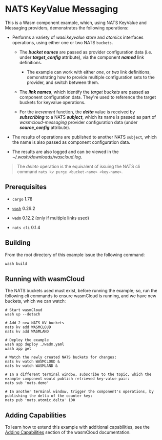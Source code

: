 # NATS KeyValue Messaging

This is a Wasm component example, which, using NATS KeyValue and Messaging providers, demonstrates the following operations:

*   Performs a variety of *wasi:keyvalue* *store* and *atomics* interfaces operations, using either one or two NATS `buckets`.&#x20;

    *   The ***bucket names*** are passed as provider configuration data (i.e. under ***target\_config*** attribute), via the component ***named*** link definitions.

        *   The example can work with either *one*, or *two* link definitions, demonstrating how to provide multiple configuration sets to the provider, and switch between them.

    *   The ***link names***, which identify the *target buckets* are passed as component configuration data. They're used to reference the target buckets for keyvalue operations.

    *   For the *increment* function, the ***delta*** value is received by ***subscribing*** to a NATS ***subject***, which its name is passed as part of *wasmcloud-messaging* provider configuration data (under ***source\_config*** attribute).

*   The results of operations are published to another NATS `subject`, which the name is also passed as component configuration data.

*   The results are also logged and can be viewed in the *\~/.wash/downloads/wascloud.log*.

> The *delete* operation is the equivalent of issuing the NATS cli command `nats kv purge <bucket-name> <key-name>`.

## Prerequisites

*   `cargo` 1.78

*   [`wash`](https://wasmcloud.com/docs/installation) 0.29.2

*   `wadm` 0.12.2 (only if multiple links used)

*   `nats cli` 0.1.4

## Building

From the root directory of this example issue the following command:

```bash
wash build
```

## Running with wasmCloud

The NATS buckets used must exist, before running the example; so, run the following cli commands to ensure wasmCloud is running, and we have new buckets, which we can watch:

```shell
# Start wasmCloud
wash up --detach

# Add 2 new NATS KV buckets
nats kv add WASMCLOUD
nats kv add WASMLAND

# Deploy the example
wash app deploy ./wadm.yaml
wash app get

# Watch the newly created NATS buckets for changes:
nats kv watch WASMCLOUD &
nats kv watch WASMLAND &

# In a different terminal window, subscribe to the topic, which the example component would publish retrieved key-value pair:
nats sub 'nats.demo'

# In another terminal window, trigger the component's operations, by publishing the delta of the counter key:
nats pub 'nats.atomic.delta' 100
```

## Adding Capabilities

To learn how to extend this example with additional capabilities, see the [Adding Capabilities](https://wasmcloud.com/docs/tour/adding-capabilities?lang=rust) section of the wasmCloud documentation.
